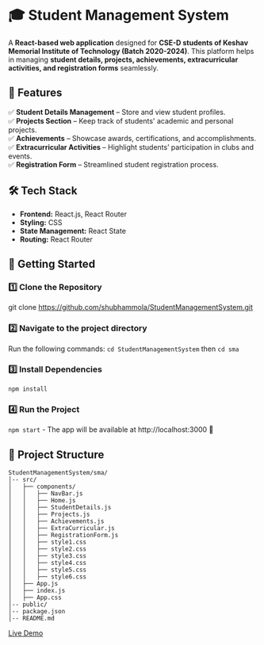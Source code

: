 # 🎓 Student Management System  

A **React-based web application** designed for **CSE-D students of Keshav Memorial Institute of Technology (Batch 2020-2024)**. This platform helps in managing **student details, projects, achievements, extracurricular activities, and registration forms** seamlessly.  

## 🌟 Features  
✅ **Student Details Management** – Store and view student profiles.  
✅ **Projects Section** – Keep track of students' academic and personal projects.  
✅ **Achievements** – Showcase awards, certifications, and accomplishments.  
✅ **Extracurricular Activities** – Highlight students’ participation in clubs and events.  
✅ **Registration Form** – Streamlined student registration process.  

## 🛠️ Tech Stack  
- **Frontend:** React.js, React Router  
- **Styling:** CSS  
- **State Management:** React State  
- **Routing:** React Router  

## 🚀 Getting Started  

### 1️⃣ Clone the Repository
git clone https://github.com/shubhammola/StudentManagementSystem.git
### 2️⃣ Navigate to the project directory
Run the following commands: `cd StudentManagementSystem` then `cd sma`
### 3️⃣ Install Dependencies
`npm install`
### 4️⃣ Run the Project
`npm start` - The app will be available at http://localhost:3000 🚀

## 📂 Project Structure
```
StudentManagementSystem/sma/
│-- src/
│   ├── components/
│   │   ├── NavBar.js
│   │   ├── Home.js
│   │   ├── StudentDetails.js
│   │   ├── Projects.js
│   │   ├── Achievements.js
│   │   ├── ExtraCurricular.js
│   │   ├── RegistrationForm.js
│   │   ├── style1.css
│   │   ├── style2.css
│   │   ├── style3.css
│   │   ├── style4.css
│   │   ├── style5.css
│   │   ├── style6.css
│   ├── App.js
│   ├── index.js
│   ├── App.css
│-- public/
│-- package.json
│-- README.md
```


[Live Demo](https://csed20-24.netlify.app) 
